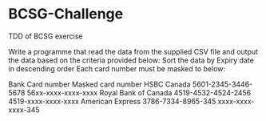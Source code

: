 # BCSG-Challenge
TDD of BCSG exercise

Write a programme that read the data from the supplied CSV file and output the data based on the criteria provided below:
Sort the data by Expiry date in descending order
Each card number must be masked to below:

Bank	                  Card number	          Masked card number
HSBC Canada	            5601-2345-3446-5678	  56xx-xxxx-xxxx-xxxx
Royal Bank of  Canada	  4519-4532-4524-2456	  4519-xxxx-xxxx-xxxx
American Express	      3786-7334-8965-345	  xxxx-xxxx-xxxx-345

